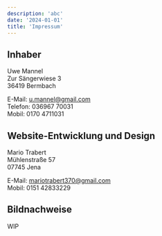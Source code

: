 ```yaml
---
description: 'abc'
date: '2024-01-01'
title: 'Impressum'
---
```


## Inhaber

Uwe Mannel  
Zur Sängerwiese 3  
36419 Bermbach  

E-Mail: u.mannel@gmail.com  
Telefon: 036967 70031  
Mobil: 0170 4711031  

## Website-Entwicklung und Design
Mario Trabert  
Mühlenstraße 57  
07745 Jena  

E-Mail: mariotrabert370@gmail.com  
Mobil: 0151 42833229


## Bildnachweise
WIP